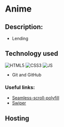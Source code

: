 # Anime

## Description:
- Lending

## Technology used

![HTML5](https://img.shields.io/badge/html5-%23E34F26.svg?style=for-the-badge&logo=html5&logoColor=white)
![CSS3](https://img.shields.io/badge/css3-%231572B6.svg?style=for-the-badge&logo=css3&logoColor=white) 
![JS](https://img.shields.io/badge/JS-JavaScript-blue?style=for-the-badge&logo=js&logoColor=white)
- Git and GitHub

### Useful links:
- [Seamless-scroll-polyfill](https://www.npmjs.com/package/seamless-scroll-polyfill)
- [Swiper](https://swiperjs.com/)


## Hosting
